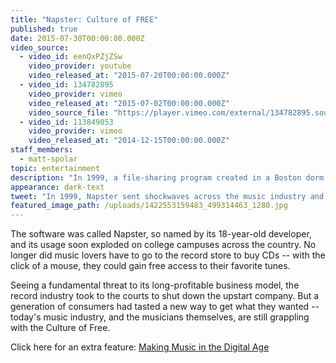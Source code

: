 ```yaml
---
title: "Napster: Culture of FREE"
published: true
date: 2015-07-30T00:00:00.000Z
video_source:
  - video_id: eenQxPZjZSw
    video_provider: youtube
    video_released_at: "2015-07-20T00:00:00.000Z"
  - video_id: 134782895
    video_provider: vimeo
    video_released_at: "2015-07-02T00:00:00.000Z"
    video_source_file: "https://player.vimeo.com/external/134782895.source.mov?s=eb24f394f8fc3d5aeeb21ad07d605ef3&profile_id=0&download=1"
  - video_id: 113849053
    video_provider: vimeo
    video_released_at: "2014-12-15T00:00:00.000Z"
staff_members:
  - matt-spolar
topic: entertainment
description: "In 1999, a file-sharing program created in a Boston dorm room sent shockwaves across the music industry and served notice that a major cultural shift was underway."
appearance: dark-text
tweet: "In 1999, Napster sent shockwaves across the music industry and ushered in the “culture of free.” "
featured_image_path: /uploads/1422553159483_499314463_1280.jpg
---
```


The software was called Napster, so named by its 18-year-old developer, and its usage soon exploded on college campuses across the country. No longer did music lovers have to go to the record store to buy CDs -- with the click of a mouse, they could gain free access to their favorite tunes.

Seeing a fundamental threat to its long-profitable business model, the record industry took to the courts to shut down the upstart company. But a generation of consumers had tasted a new way to get what they wanted -- today's music industry, and the musicians themselves, are still grappling with the Culture of Free.

Click here for an extra feature: [Making Music in the Digital Age](http://retroreport.org/reports/making-music-in-the-digital-age/)

